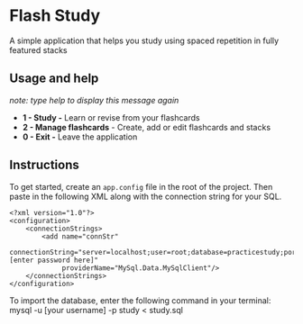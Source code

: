 # Flash Study
A simple application that helps you study using spaced repetition in fully featured stacks
## Usage and help
*note: type help to display this message again*

 - **1 - Study -** Learn or revise from your flashcards
 - **2 - Manage flashcards** - Create, add or edit flashcards and stacks
 - **0 - Exit -** Leave the application

## Instructions
To get started, create an `app.config` file in the root of the project. Then paste in the following XML along with the connection string for your SQL.

    <?xml version="1.0"?>
    <configuration>
        <connectionStrings>
            <add name="connStr"
                 connectionString="server=localhost;user=root;database=practicestudy;port=3306;password=[enter password here]"
                 providerName="MySql.Data.MySqlClient"/>
        </connectionStrings>
    </configuration>

To import the database, enter the following command in your terminal:
  mysql -u [your username] -p study < study.sql
